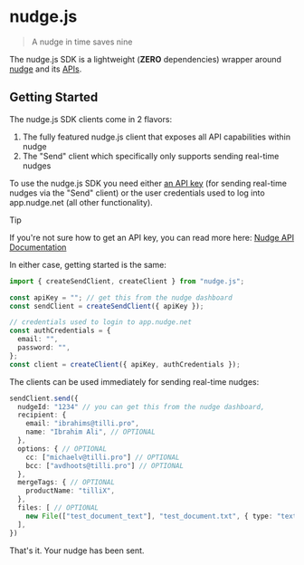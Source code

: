 # nudge.js
> A nudge in time saves nine

The nudge.js SDK is a lightweight (**ZERO** dependencies) wrapper around [nudge](http://nudge.pro/) and its [APIs](https://app.nudge.net/api/swagger/index.html#/).

## Getting Started

The nudge.js SDK clients come in 2 flavors:

1) The fully featured nudge.js client that exposes all API capabilities within nudge
2) The "Send" client which specifically only supports sending real-time nudges

To use the nudge.js SDK you need either [an API key](https://help.nudge.net/article/38-nudge-api-documentation) (for sending real-time nudges via the "Send" client) or the user credentials used to log into app.nudge.net (all other functionality).

> [!TIP]
> If you're not sure how to get an API key, you can read more here: [Nudge API Documentation](https://help.nudge.net/article/38-nudge-api-documentation)

In either case, getting started is the same:

```ts
import { createSendClient, createClient } from "nudge.js";

const apiKey = ""; // get this from the nudge dashboard
const sendClient = createSendClient({ apiKey });

// credentials used to login to app.nudge.net
const authCredentials = {
  email: "",
  password: "",
};
const client = createClient({ apiKey, authCredentials });
```

The clients can be used immediately for sending real-time nudges:

```ts
sendClient.send({
  nudgeId: "1234" // you can get this from the nudge dashboard,
  recipient: {
    email: "ibrahims@tilli.pro",
    name: "Ibrahim Ali", // OPTIONAL
  },
  options: { // OPTIONAL
    cc: ["michaelv@tilli.pro"] // OPTIONAL
    bcc: ["avdhoots@tilli.pro"] // OPTIONAL
  },
  mergeTags: { // OPTIONAL
    productName: "tilliX",
  },
  files: [ // OPTIONAL
    new File(["test_document_text"], "test_document.txt", { type: "text/plain" }),
  ],
})
```

That's it. Your nudge has been sent.